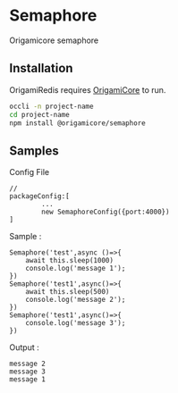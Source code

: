 # Semaphore
Origamicore semaphore

## Installation
OrigamiRedis requires [OrigamiCore](https://www.npmjs.com/package/@origamicore/core)  to run.
```sh
occli -n project-name
cd project-name
npm install @origamicore/semaphore
```
## Samples

Config File
```
//
packageConfig:[
        ...
        new SemaphoreConfig({port:4000})
]
```

Sample :
```
Semaphore('test',async ()=>{
    await this.sleep(1000)
    console.log('message 1');                
})
Semaphore('test1',async()=>{
    await this.sleep(500)
    console.log('message 2');                
})
Semaphore('test1',async()=>{
    console.log('message 3');                
})
```
Output : 
```
message 2
message 3
message 1
```
